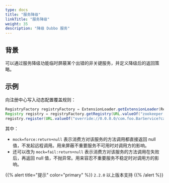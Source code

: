 ```yaml
---
type: docs
title: "服务降级"
linkTitle: "服务降级"
weight: 35
description: "降级 Dubbo 服务"
---
```

## 背景
可以通过服务降级功能临时屏蔽某个出错的非关键服务，并定义降级后的返回策略。

## 示例
向注册中心写入动态配置覆盖规则：

```java
RegistryFactory registryFactory = ExtensionLoader.getExtensionLoader(RegistryFactory.class).getAdaptiveExtension();
Registry registry = registryFactory.getRegistry(URL.valueOf("zookeeper://10.20.153.10:2181"));
registry.register(URL.valueOf("override://0.0.0.0/com.foo.BarService?category=configurators&dynamic=false&application=foo&mock=force:return+null"));
```

其中：

* `mock=force:return+null` 表示消费方对该服务的方法调用都直接返回 null 值，不发起远程调用。用来屏蔽不重要服务不可用时对调用方的影响。
* 还可以改为 `mock=fail:return+null` 表示消费方对该服务的方法调用在失败后，再返回 null 值，不抛异常。用来容忍不重要服务不稳定时对调用方的影响。

{{% alert title="提示" color="primary" %}}
`2.2.0` 以上版本支持
{{% /alert %}}

